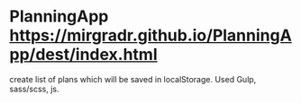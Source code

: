 # PlanningApp  https://mirgradr.github.io/PlanningApp/dest/index.html
create list of plans which will be saved in localStorage. Used Gulp, sass/scss, js.
